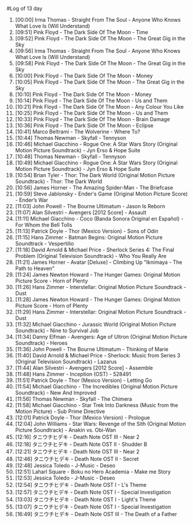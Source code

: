#Log of 13 day

1. [00:00] Irma Thomas - Straight From The Soul - Anyone Who Knows What Love Is (Will Understand)
1. [09:51] Pink Floyd - The Dark Side Of The Moon - Time
1. [09:52] Pink Floyd - The Dark Side Of The Moon - The Great Gig in the Sky
1. [09:56] Irma Thomas - Straight From The Soul - Anyone Who Knows What Love Is (Will Understand)
1. [09:58] Pink Floyd - The Dark Side Of The Moon - The Great Gig in the Sky
1. [10:00] Pink Floyd - The Dark Side Of The Moon - Money
1. [10:05] Pink Floyd - The Dark Side Of The Moon - The Great Gig in the Sky
1. [10:10] Pink Floyd - The Dark Side Of The Moon - Money
1. [10:14] Pink Floyd - The Dark Side Of The Moon - Us and Them
1. [10:21] Pink Floyd - The Dark Side Of The Moon - Any Colour You Like
1. [10:25] Pink Floyd - The Dark Side Of The Moon - Us and Them
1. [10:33] Pink Floyd - The Dark Side Of The Moon - Brain Damage
1. [10:36] Pink Floyd - The Dark Side Of The Moon - Eclipse
1. [10:41] Marco Beltrami - The Wolverine - Where To?
1. [10:44] Thomas Newman - Skyfall - Tennyson
1. [10:46] Michael Giacchino - Rogue One: A Star Wars Story (Original Motion Picture Soundtrack) - Jyn Erso & Hope Suite
1. [10:48] Thomas Newman - Skyfall - Tennyson
1. [10:49] Michael Giacchino - Rogue One: A Star Wars Story (Original Motion Picture Soundtrack) - Jyn Erso & Hope Suite
1. [10:54] Brian Tyler - Thor: The Dark World (Original Motion Picture Soundtrack) - Thor: The Dark World
1. [10:56] James Horner - The Amazing Spider-Man - The Briefcase
1. [10:59] Steve Jablonsky - Ender's Game (Original Motion Picture Score) - Ender’s War
1. [11:03] John Powell - The Bourne Ultimatum - Jason Is Reborn
1. [11:07] Alan Silvestri - Avengers [2012 Score] - Assault
1. [11:11] Michael Giacchino - Coco (Banda Sonora Original en Español) - For Whom the Bell Tolls
1. [11:13] Patrick Doyle - Thor (Mexico Version) - Sons of Odin
1. [11:15] Hans Zimmer - Batman Begins: Original Motion Picture Soundtrack - Vespertilio
1. [11:18] David Arnold & Michael Price - Sherlock Series 4: The Final Problem (Original Television Soundtrack) - Who You Really Are
1. [11:21] James Horner - Avatar [Deluxe] - Climbing Up "Iknimaya - The Path to Heaven"
1. [11:24] James Newton Howard - The Hunger Games: Original Motion Picture Score - Horn of Plenty
1. [11:26] Hans Zimmer - Interstellar: Original Motion Picture Soundtrack - Dust
1. [11:28] James Newton Howard - The Hunger Games: Original Motion Picture Score - Horn of Plenty
1. [11:29] Hans Zimmer - Interstellar: Original Motion Picture Soundtrack - Dust
1. [11:32] Michael Giacchino - Jurassic World (Original Motion Picture Soundtrack) - Nine to Survival Job
1. [11:34] Danny Elfman - Avengers: Age of Ultron (Original Motion Picture Soundtrack) - Heroes
1. [11:36] John Powell - The Bourne Ultimatum - Thinking of Marie
1. [11:40] David Arnold & Michael Price - Sherlock: Music from Series 3 (Original Television Soundtrack) - Lazarus
1. [11:44] Alan Silvestri - Avengers [2012 Score] - Assemble
1. [11:48] Hans Zimmer - Inception (OST) - 528491
1. [11:51] Patrick Doyle - Thor (Mexico Version) - Letting Go
1. [11:54] Michael Giacchino - The Incredibles (Original Motion Picture Soundtrack) - New And Improved
1. [11:56] Thomas Newman - Skyfall - The Chimera
1. [11:58] Michael Giacchino - Star Trek Into Darkness (Music from the Motion Picture) - Sub Prime Directive
1. [12:01] Patrick Doyle - Thor (Mexico Version) - Prologue
1. [12:04] John Williams - Star Wars: Revenge of the Sith (Original Motion Picture Soundtrack) - Anakin vs. Obi-Wan
1. [12:16] タニウチヒデキ - Death Note OST III - Near 2
1. [12:18] タニウチヒデキ - Death Note OST II - Shudder B
1. [12:21] タニウチヒデキ - Death Note OST III - Near 2
1. [12:46] タニウチヒデキ - Death Note OST II - Secret
1. [12:48] Jessica Toledo - J-Music - Deseo
1. [12:51] Laharl Square - Boku no Hero Academia - Make me Story
1. [12:53] Jessica Toledo - J-Music - Deseo
1. [12:54] タニウチヒデキ - Death Note OST I - L's Theme
1. [12:57] タニウチヒデキ - Death Note OST I - Special Investigation
1. [13:03] タニウチヒデキ - Death Note OST I - Light's Theme
1. [13:07] タニウチヒデキ - Death Note OST I - Special Investigation
1. [16:49] タニウチヒデキ - Death Note OST III - The Death of a Father
